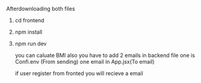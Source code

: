 Afterdownloading both files
1) cd frontend
2) npm install
3) npm run dev

    you can caluate BMI also you have to add 2 emails in backend file one is
    Confi.env (From sending) one email in App.jsx(To email)

   if user register from fronted you will recieve a email 
